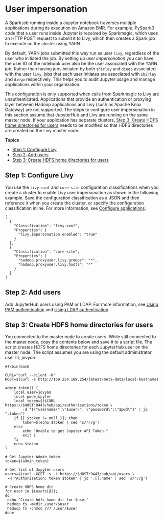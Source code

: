 # User impersonation<a name="emr-jupyterhub-user-impersonation"></a>

A Spark job running inside a Jupyter notebook traverses multiple applications during its execution on Amazon EMR\. For example, PySpark3 code that a user runs inside Jupyter is received by Sparkmagic, which uses an HTTP POST request to submit it to Livy, which then creates a Spark job to execute on the cluster using YARN\.

By default, YARN jobs submitted this way run as user `livy`, regardless of the user who initiated the job\. By setting up *user impersonation* you can have the user ID of the notebook user also be the user associated with the YARN job\. Rather than having jobs initiated by both `shirley` and `diego` associated with the user `livy`, jobs that each user initiates are associated with `shirley` and `diego` respectively\. This helps you to audit Jupyter usage and manage applications within your organization\.

This configuration is only supported when calls from Sparkmagic to Livy are unauthenticated\. Applications that provide an authentication or proxying layer between Hadoop applications and Livy \(such as Apache Knox Gateway\) are not supported\. The steps to configure user impersonation in this section assume that JupyterHub and Livy are running on the same master node\. If your application has separate clusters, [Step 3: Create HDFS home directories for users](#Step3-UserImpersonation) needs to be modified so that HDFS directories are created on the Livy master node\.

**Topics**
+ [Step 1: Configure Livy](#Step1-UserImpersonation)
+ [Step 2: Add users](#Step2-UserImpersonation)
+ [Step 3: Create HDFS home directories for users](#Step3-UserImpersonation)

## Step 1: Configure Livy<a name="Step1-UserImpersonation"></a>

You use the `livy-conf` and `core-site` configuration classifications when you create a cluster to enable Livy user impersonation as shown in the following example\. Save the configuration classification as a JSON and then reference it when you create the cluster, or specify the configuration classification inline\. For more information, see [Configure applications](emr-configure-apps.md)\.

```
[
  {
    "Classification": "livy-conf",
    "Properties": {
      "livy.impersonation.enabled": "true"
    }
  },
  {
    "Classification": "core-site",
    "Properties": {
      "hadoop.proxyuser.livy.groups": "*",
      "hadoop.proxyuser.livy.hosts": "*"
    }
  }
]
```

## Step 2: Add users<a name="Step2-UserImpersonation"></a>

Add JupyterHub users using PAM or LDAP\. For more information, see [Using PAM authentication](emr-jupyterhub-pam-users.md) and [Using LDAP authentication](emr-jupyterhub-ldap-users.md)\.

## Step 3: Create HDFS home directories for users<a name="Step3-UserImpersonation"></a>

You connected to the master node to create users\. While still connected to the master node, copy the contents below and save it to a script file\. The script creates HDFS home directories for each JupyterHub user on the master node\. The script assumes you are using the default administrator user ID, *jovyan*\.

```
#!/bin/bash

CURL="curl --silent -k"
HOST=$(curl -s http://169.254.169.254/latest/meta-data/local-hostname)

admin_token() {
    local user=jovyan
    local pwd=jupyter
    local token=$($CURL https://$HOST:9443/hub/api/authorizations/token \
        -d "{\"username\":\"$user\", \"password\":\"$pwd\"}" | jq ".token")
    if [[ $token != null ]]; then
        token=$(echo $token | sed 's/"//g')
    else
        echo "Unable to get Jupyter API Token."
        exit 1
    fi
    echo $token
}

# Get Jupyter Admin token
token=$(admin_token)

# Get list of Jupyter users
users=$(curl -XGET -s -k https://$HOST:9443/hub/api/users \
 -H "Authorization: token $token" | jq '.[].name' | sed 's/"//g')

# Create HDFS home dir 
for user in ${users[@]}; 
do
 echo "Create hdfs home dir for $user"
 hadoop fs -mkdir /user/$user
 hadoop fs -chmod 777 /user/$user
done
```